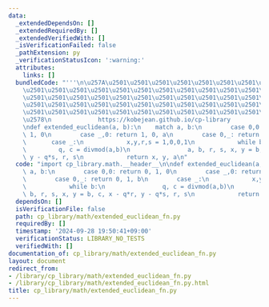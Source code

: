 ```yaml
---
data:
  _extendedDependsOn: []
  _extendedRequiredBy: []
  _extendedVerifiedWith: []
  _isVerificationFailed: false
  _pathExtension: py
  _verificationStatusIcon: ':warning:'
  attributes:
    links: []
  bundledCode: "'''\n\u257A\u2501\u2501\u2501\u2501\u2501\u2501\u2501\u2501\u2501\u2501\
    \u2501\u2501\u2501\u2501\u2501\u2501\u2501\u2501\u2501\u2501\u2501\u2501\u2501\
    \u2501\u2501\u2501\u2501\u2501\u2501\u2501\u2501\u2501\u2501\u2501\u2501\u2501\
    \u2501\u2501\u2501\u2501\u2501\u2501\u2501\u2501\u2501\u2501\u2501\u2501\u2501\
    \u2501\u2501\u2501\u2501\u2501\u2501\u2501\u2501\u2501\u2501\u2501\u2501\u2501\
    \u2578\n             https://kobejean.github.io/cp-library               \n'''\n\
    \ndef extended_euclidean(a, b):\n    match a, b:\n        case 0,0: return 0,\
    \ 1, 0\n        case _,0: return 1, 0, a\n        case 0,_: return 0, 1, b\n \
    \       case _:\n            x,y,r,s = 1,0,0,1\n            while b:\n       \
    \         q, c = divmod(a,b)\n                a, b, r, s, x, y = b, c, x - q*r,\
    \ y - q*s, r, s\n            return x, y, a\n"
  code: "import cp_library.math.__header__\n\ndef extended_euclidean(a, b):\n    match\
    \ a, b:\n        case 0,0: return 0, 1, 0\n        case _,0: return 1, 0, a\n\
    \        case 0,_: return 0, 1, b\n        case _:\n            x,y,r,s = 1,0,0,1\n\
    \            while b:\n                q, c = divmod(a,b)\n                a,\
    \ b, r, s, x, y = b, c, x - q*r, y - q*s, r, s\n            return x, y, a\n"
  dependsOn: []
  isVerificationFile: false
  path: cp_library/math/extended_euclidean_fn.py
  requiredBy: []
  timestamp: '2024-09-28 19:50:41+09:00'
  verificationStatus: LIBRARY_NO_TESTS
  verifiedWith: []
documentation_of: cp_library/math/extended_euclidean_fn.py
layout: document
redirect_from:
- /library/cp_library/math/extended_euclidean_fn.py
- /library/cp_library/math/extended_euclidean_fn.py.html
title: cp_library/math/extended_euclidean_fn.py
---
```

